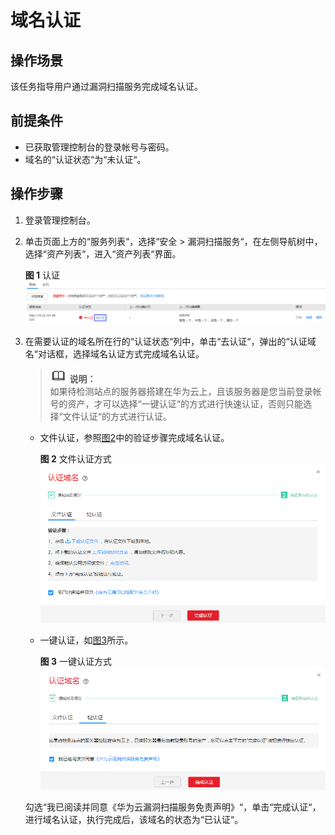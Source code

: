 # 域名认证<a name="vss_01_0054"></a>

## 操作场景<a name="section1547411531205"></a>

该任务指导用户通过漏洞扫描服务完成域名认证。

## 前提条件<a name="section362011861503"></a>

-   已获取管理控制台的登录帐号与密码。
-   域名的“认证状态“为“未认证“。

## 操作步骤<a name="section23756719165737"></a>

1.  登录管理控制台。
2.  单击页面上方的“服务列表“，选择“安全  \>  漏洞扫描服务“，在左侧导航树中，选择“资产列表“，进入“资产列表“界面。

    **图 1**  认证<a name="fig161566152811"></a>  
    ![](figures/认证.png "认证")

3.  在需要认证的域名所在行的“认证状态“列中，单击“去认证“，弹出的“认证域名“对话框，选择域名认证方式完成域名认证。

    >![](public_sys-resources/icon-note.gif) **说明：**   
    >如果待检测站点的服务器搭建在华为云上，且该服务器是您当前登录帐号的资产，才可以选择“一键认证“的方式进行快速认证，否则只能选择“文件认证“的方式进行认证。  

    -   文件认证，参照[图2](#fig118606072511)中的验证步骤完成域名认证。

        **图 2**  文件认证方式<a name="fig118606072511"></a>  
        ![](figures/文件认证方式-0.png "文件认证方式-0")

    -   一键认证，如[图3](#fig188601905252)所示。

        **图 3**  一键认证方式<a name="fig188601905252"></a>  
        ![](figures/一键认证方式-1.png "一键认证方式-1")


    勾选“我已阅读并同意《华为云漏洞扫描服务免责声明》“，单击“完成认证“，进行域名认证，执行完成后，该域名的状态为“已认证“。


